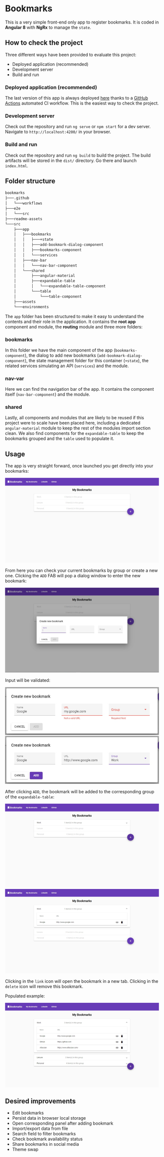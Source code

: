 # Bookmarks
This is a very simple front-end only app to register bookmarks. It is coded in **Angular 8** with **NgRx** to manage the `state`.

## How to check the project
Three different ways have been provided to evaluate this project:
- Deployed application (recommended)
- Development server
- Build and run

### Deployed application (recommended)
The last version of this app is always deployed [here](https://jodebu.github.io/bookmarks/) thanks to a [GitHub Actions](https://help.github.com/en/actions/getting-started-with-github-actions/about-github-actions) automated CI workflow. This is the easiest way to check the project.

### Development server
Check out the repository and run `ng serve` or `npm start` for a dev server. Navigate to `http://localhost:4200/` in your browser.

### Build and run
Check out the repository and run `ng build` to build the project. The build artifacts will be stored in the `dist/` directory. Go there and launch `index.html`.



## Folder structure
```bash
bookmarks
├───.github
│   └───workflows
├───e2e
│   └───src
├───readme-assets
└───src
    ├───app
    │   ├───bookmarks
    │   │   ├───+state
    │   │   ├───add-bookmark-dialog-component
    │   │   ├───bookmarks-component
    │   │   └───services
    │   ├───nav-bar
    │   │   └───nav-bar-component
    │   └───shared
    │       ├───angular-material
    │       ├───expandable-table
    │       │   └───expandable-table-component
    │       └───table
    │           └───table-component
    ├───assets
    └───environments
```

The `app` folder has been structured to make it easy to understand the contents and their role in the application. It contains the **root app** component and module, the **routing** module and three more folders:

### bookmarks
In this folder we have the main component of the app (`bookmarks-component`), the dialog to add new bookmarks (`add-bookmark-dialog-component`), the state management folder for this container (`+state`), the related services simulating an API (`services`) and the module.

### nav-var
Here we can find the navigation bar of the app. It contains the component itself (`nav-bar-component`) and the module.

### shared
Lastly, all components and modules that are likely to be reused if this project were to scale have been placed here, including a dedicated `angular-material` module to keep the rest of the modules import section clean. We also find  components for the `expandable-table` to keep the bookmarks grouped and the `table` used to populate it.

## Usage
The app is very straight forward, once launched you get directly into your bookmarks:

![Alt text](readme-assets/bookmarks-screen.jpg?raw=true "Bookmarks Screen")

From here you can check your current bookmarks by group or create a new one. Clicking the `ADD` FAB will pop a dialog window to enter the new bookmark:

![Alt text](readme-assets/add-dialog.jpg?raw=true "Add bookmark")

Input will be validated:

![Alt text](readme-assets/invalid-form.jpg?raw=true "Invalid form")
![Alt text](readme-assets/valid-form.jpg?raw=true "Valid form")

After clicking `ADD`, the bookmark will be added to the corresponding group of the `expandable-table`:

![Alt text](readme-assets/bookmark-added-1.jpg?raw=true "Contracted Bookmarks Screen")
![Alt text](readme-assets/bookmark-added-2.jpg?raw=true "Expanded Bookmarks Screen")

Clicking in the `link` icon will open the bookmark in a new tab. Clicking in the `delete` icon will remove this bookmark.

Populated example:

![Alt text](readme-assets/populated.jpg?raw=true "Populated Bookmarks Screen")

## Desired improvements
- Edit bookmarks
- Persist data in browser local storage
- Open corresponding panel after adding bookmark
- Import/export data from file
- Search field to filter bookmarks
- Check bookmark availability status
- Share bookmarks in social media
- Theme swap
